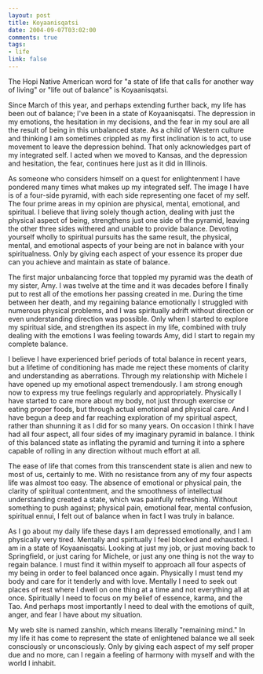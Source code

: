 ```yaml
--- 
layout: post
title: Koyaanisqatsi
date: 2004-09-07T03:02:00
comments: true
tags:
- life
link: false
---
```

The Hopi Native American word for "a state of life that calls for another way of living" or "life out of balance" is Koyaanisqatsi.

Since March of this year, and perhaps extending further back, my life has been out of balance; I've been in a state of Koyaanisqatsi. The depression in my emotions, the hesitation in my decisions, and the fear in my soul are all the result of being in this unbalanced state. As a child of Western culture and thinking I am sometimes crippled as my first inclination is to act, to use movement to leave the depression behind. That only acknowledges part of my integrated self. I acted when we moved to Kansas, and the depression and hesitation, the fear, continues here just as it did in Illinois.

As someone who considers himself on a quest for enlightenment I have pondered many times what makes up my integrated self. The image I have is of a four-side pyramid, with each side representing one facet of my self. The four prime areas in my opinion are physical, mental, emotional, and spiritual. I believe that living solely though action, dealing with just the physical aspect of being, strengthens just one side of the pyramid, leaving the other three sides withered and unable to provide balance. Devoting yourself wholly to spiritual pursuits has the same result, the physical, mental, and emotional aspects of your being are not in balance with your spiritualness. Only by giving each aspect of your essence its proper due can you achieve and maintain as state of balance.

The first major unbalancing force that toppled my pyramid was the death of my sister, Amy. I was twelve at the time and it was decades before I finally put to rest all of the emotions her passing created in me. During the time between her death, and my regaining balance emotionally I struggled with numerous physical problems, and I was spiritually adrift without direction or even understanding direction was possible. Only when I started to explore my spiritual side, and strengthen its aspect in my life, combined with truly dealing with the emotions I was feeling towards Amy, did I start to regain my complete balance.

I believe I have experienced brief periods of total balance in recent years, but a lifetime of conditioning has made me reject these moments of clarity and understanding as aberrations. Through my relationship with Michele I have opened up my emotional aspect tremendously. I am strong enough now to express my true feelings regularly and appropriately. Physically I have started to care more about my body, not just through exercise or eating proper foods, but through actual emotional and physical care. And I have begun a deep and far reaching exploration of my spiritual aspect, rather than shunning it as I did for so many years. On occasion I think I have had all four aspect, all four sides of my imaginary pyramid in balance. I think of this balanced state as inflating the pyramid and turning it into a sphere capable of rolling in any direction without much effort at all.

The ease of life that comes from this transcendent state is alien and new to most of us, certainly to me. With no resistance from any of my four aspects life was almost too easy.  The absence of emotional or physical pain, the clarity of spiritual contentment, and the smoothness of intellectual understanding created a state, which was painfully refreshing. Without something to push against; physical pain, emotional fear, mental confusion, spiritual ennui, I felt out of balance when in fact I was truly in balance.

As I go about my daily life these days I am depressed emotionally, and I am physically very tired. Mentally and spiritually I feel blocked and exhausted. I am in a state of Koyaanisqatsi. Looking at just my job, or just moving back to Springfield, or just caring for Michele, or just any one thing is not the way to regain balance. I must find it within myself to approach all four aspects of my being in order to feel balanced once again. Physically I must tend my body and care for it tenderly and with love. Mentally I need to seek out places of rest where I dwell on one thing at a time and not everything all at once. Spiritually I need to focus on my belief of essence, karma, and the Tao. And perhaps most importantly I need to deal with the emotions of quilt, anger, and fear I have about my situation.

My web site is named zanshin, which means literally "remaining mind." In my life it has come to represent the state of enlightened balance we all seek consciously or unconsciously.  Only by giving each aspect of my self proper due and no more, can I regain a feeling of harmony with myself and with the world I inhabit.
